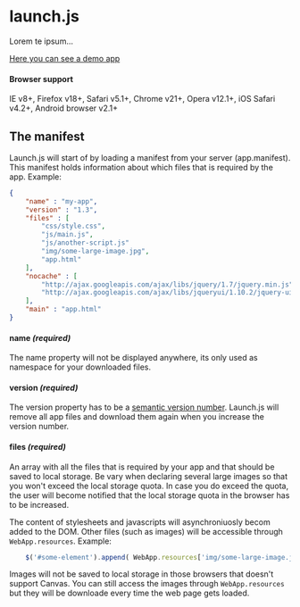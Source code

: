 # launch.js

Lorem te ipsum...

[Here you can see a demo app](http://victorjonsson.se/launch/)

#### Browser support

IE v8+, Firefox v18+, Safari v5.1+, Chrome v21+, Opera v12.1+, iOS Safari v4.2+, Android browser v2.1+

## The manifest

Launch.js will start of by loading a manifest from your server (app.manifest). This manifest holds
information about which files that is required by the app. Example:

```json
{
    "name" : "my-app",
    "version" : "1.3",
    "files" : [
        "css/style.css",
        "js/main.js",
        "js/another-script.js"
        "img/some-large-image.jpg",
        "app.html"
    ],
    "nocache" : [
        "http://ajax.googleapis.com/ajax/libs/jquery/1.7/jquery.min.js",
        "http://ajax.googleapis.com/ajax/libs/jqueryui/1.10.2/jquery-ui.min.js"
    ],
    "main" : "app.html"
}
```

#### name *(required)*

The name property will not be displayed anywhere, its only used as namespace for your downloaded files.

#### version *(required)*

The version property has to be a [semantic version number](http://semver.org/). Launch.js will remove all
app files and download them again when you increase the version number.

#### files *(required)*

An array with all the files that is required by your app and that should be saved to local storage. Be vary when
declaring several large images so that you won't exceed the local storage quota. In case you do exceed
the quota, the user will become notified that the local storage quota in the browser has to be increased.

The content of stylesheets and javascripts will asynchroniuosly becom added to the DOM. Other files (such as images)
will be accessible through `WebApp.resources`. Example:

```js
    $('#some-element').append( WebApp.resources['img/some-large-image.jpg'] );
```

Images will not be saved to local storage in those browsers that doesn't support Canvas. You can still access the images
 through `WebApp.resources` but they will be downloade every time the web page gets loaded.
